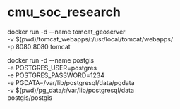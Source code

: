 # cmu_soc_research

docker run -d --name tomcat_geoserver \
    -v $(pwd)/tomcat_webapps/:/usr/local/tomcat/webapps/ \
    -p 8080:8080 tomcat

docker run -d --name postgis \
    -e POSTGRES_USER=postgres \
    -e POSTGRES_PASSWORD=1234 \
    -e PGDATA=/var/lib/postgresql/data/pgdata \
    -v $(pwd)/pg_data/:/var/lib/postgresql/data \
    postgis/postgis